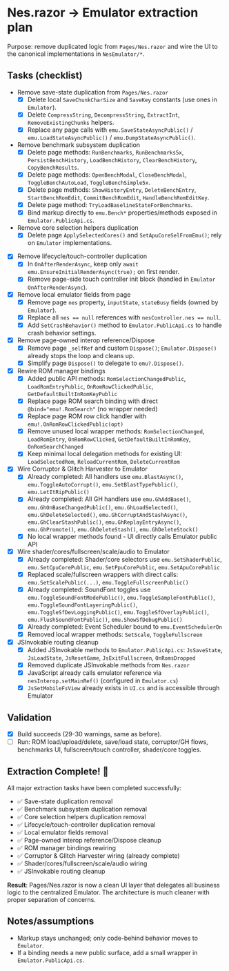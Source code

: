# Nes.razor → Emulator extraction plan

Purpose: remove duplicated logic from `Pages/Nes.razor` and wire the UI to the canonical implementations in `NesEmulator/*`.

## Tasks (checklist)

- Remove save-state duplication from `Pages/Nes.razor`
  - [x] Delete local `SaveChunkCharSize` and `SaveKey` constants (use ones in `Emulator`).
  - [x] Delete `CompressString`, `DecompressString`, `ExtractInt`, `RemoveExistingChunks` helpers.
  - [x] Replace any page calls with `emu.SaveStateAsyncPublic()` / `emu.LoadStateAsyncPublic()` / `emu.DumpStateAsyncPublic()`.

- Remove benchmark subsystem duplication
  - [x] Delete page methods: `RunBenchmarks`, `RunBenchmarks5x`, `PersistBenchHistory`, `LoadBenchHistory`, `ClearBenchHistory`, `CopyBenchResults`.
  - [x] Delete page methods: `OpenBenchModal`, `CloseBenchModal`, `ToggleBenchAutoLoad`, `ToggleBenchSimple5x`.
  - [x] Delete page methods: `ShowHistoryEntry`, `DeleteBenchEntry`, `StartBenchRomEdit`, `CommitBenchRomEdit`, `HandleBenchRomEditKey`.
  - [x] Delete page method: `TryLoadBaselineStateForBenchmarks`.
  - [x] Bind markup directly to `emu.Bench*` properties/methods exposed in `Emulator.PublicApi.cs`.

- Remove core selection helpers duplication
  - [x] Delete page `ApplySelectedCores()` and `SetApuCoreSelFromEmu()`; rely on `Emulator` implementations.

- [x] Remove lifecycle/touch-controller duplication
  - [x] In `OnAfterRenderAsync`, keep only `await emu.EnsureInitialRenderAsync(true);` on first render.
  - [x] Remove page-side touch controller init block (handled in `Emulator` `OnAfterRenderAsync`).

- [x] Remove local emulator fields from page
  - [x] Remove page `nes` property, `inputState`, `stateBusy` fields (owned by `Emulator`).
  - [x] Replace all `nes == null` references with `nesController.nes == null`.
  - [x] Add `SetCrashBehavior()` method to `Emulator.PublicApi.cs` to handle crash behavior settings.

- [x] Remove page-owned interop reference/Dispose
  - [x] Remove page `_selfRef` and custom `Dispose()`; `Emulator.Dispose()` already stops the loop and cleans up.
  - [x] Simplify page `Dispose()` to delegate to `emu?.Dispose()`.

- [x] Rewire ROM manager bindings
  - [x] Added public API methods: `RomSelectionChangedPublic`, `LoadRomEntryPublic`, `OnRomRowClickedPublic`, `GetDefaultBuiltInRomKeyPublic`
  - [x] Replace page ROM search binding with direct `@bind="emu!.RomSearch"` (no wrapper needed)
  - [x] Replace page ROM row click handler with `emu!.OnRomRowClickedPublic(opt)`
  - [x] Remove unused local wrapper methods: `RomSelectionChanged`, `LoadRomEntry`, `OnRomRowClicked`, `GetDefaultBuiltInRomKey`, `OnRomSearchChanged`
  - [x] Keep minimal local delegation methods for existing UI: `LoadSelectedRom`, `ReloadCurrentRom`, `DeleteCurrentRom`

- [x] Wire Corruptor & Glitch Harvester to Emulator
  - [x] Already completed: All handlers use `emu.BlastAsync()`, `emu.ToggleAutoCorrupt()`, `emu.SetBlastTypePublic()`, `emu.LetItRipPublic()`
  - [x] Already completed: All GH handlers use `emu.GhAddBase()`, `emu.GhOnBaseChangedPublic()`, `emu.GhLoadSelected()`, `emu.GhDeleteSelected()`, `emu.GhCorruptAndStashAsync()`, `emu.GhClearStashPublic()`, `emu.GhReplayEntryAsync()`, `emu.GhPromote()`, `emu.GhDeleteStash()`, `emu.GhDeleteStock()`
  - [x] No local wrapper methods found - UI directly calls Emulator public API

- [x] Wire shader/cores/fullscreen/scale/audio to Emulator
  - [x] Already completed: Shader/core selectors use `emu.SetShaderPublic`, `emu.SetCpuCorePublic`, `emu.SetPpuCorePublic`, `emu.SetApuCorePublic`
  - [x] Replaced scale/fullscreen wrappers with direct calls: `emu.SetScalePublic(...)`, `emu.ToggleFullscreenPublic()`
  - [x] Already completed: SoundFont toggles use `emu.ToggleSoundFontModePublic()`, `emu.ToggleSampleFontPublic()`, `emu.ToggleSoundFontLayeringPublic()`, `emu.ToggleSfDevLoggingPublic()`, `emu.ToggleSfOverlayPublic()`, `emu.FlushSoundFontPublic()`, `emu.ShowSfDebugPublic()`
  - [x] Already completed: Event Scheduler bound to `emu.EventSchedulerOn`
  - [x] Removed local wrapper methods: `SetScale`, `ToggleFullscreen`

- [x] JSInvokable routing cleanup
  - [x] Added JSInvokable methods to `Emulator.PublicApi.cs`: `JsSaveState`, `JsLoadState`, `JsResetGame`, `JsExitFullscreen`, `OnRomsDropped`
  - [x] Removed duplicate JSInvokable methods from `Nes.razor`
  - [x] JavaScript already calls emulator reference via `nesInterop.setMainRef()` (configured in `Emulator.cs`)
  - [x] `JsSetMobileFsView` already exists in `UI.cs` and is accessible through Emulator

## Validation
- [x] Build succeeds (29-30 warnings, same as before).
- [ ] Run: ROM load/upload/delete, save/load state, corruptor/GH flows, benchmarks UI, fullscreen/touch controller, shader/core toggles.

## Extraction Complete! 🎉

All major extraction tasks have been completed successfully:
- ✅ Save-state duplication removal
- ✅ Benchmark subsystem duplication removal  
- ✅ Core selection helpers duplication removal
- ✅ Lifecycle/touch-controller duplication removal
- ✅ Local emulator fields removal
- ✅ Page-owned interop reference/Dispose cleanup
- ✅ ROM manager bindings rewiring
- ✅ Corruptor & Glitch Harvester wiring (already complete)
- ✅ Shader/cores/fullscreen/scale/audio wiring
- ✅ JSInvokable routing cleanup

**Result**: Pages/Nes.razor is now a clean UI layer that delegates all business logic to the centralized Emulator. The architecture is much cleaner with proper separation of concerns.

## Notes/assumptions
- Markup stays unchanged; only code-behind behavior moves to `Emulator`.
- If a binding needs a new public surface, add a small wrapper in `Emulator.PublicApi.cs`.
